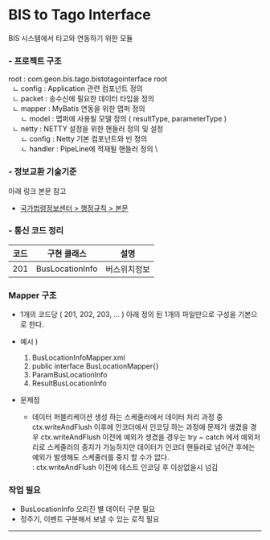 # BIS to Tago Interface
BIS 시스템에서 타고와 연동하기 위한 모듈

### - 프로젝트 구조
root : com.geon.bis.tago.bistotagointerface
root \
&nbsp; ㄴ config : Application 관련 컴포넌트 정의 \
&nbsp; ㄴ packet : 송수신에 필요한 데이터 타입을 정의 \
&nbsp; ㄴ mapper : MyBatis 연동을 위한 맵퍼 정의 \
&ensp;&emsp; ㄴ model : 맵퍼에 사용될 모델 정의 ( resultType, parameterType ) \
&nbsp; ㄴ netty : NETTY 설정을 위한 핸들러 정의 및 설정 \
&ensp;&emsp; ㄴ config : Netty 기본 컴포넌트와 빈 정의 \
&ensp;&emsp; ㄴ handler : PipeLine에 적재될 핸들러 정의 \


### - 정보교환 기술기준

아래 링크 본문 참고
* <a href="https://www.law.go.kr/admRulLsInfoP.do?admRulId=32717&efYd=0">국가법령정보센터 > 행정규칙 > 본문</a>

### - 통신 코드 정리


| 코드  | 구현 클래스          | 설명     | 
|-----|-----------------|--------|
| 201 | BusLocationInfo | 버스위치정보 |   



### Mapper 구조 
* 1개의 코드당 ( 201, 202, 203, ... ) 아래 정의 된 1개의 파일만으로 구성을 기본으로 한다.
* 예시 ) 
  1. BusLocationInfoMapper.xml 
  2. public interface BusLocationMapper{}
  3. ParamBusLocationInfo 
  4. ResultBusLocationInfo




* 문제점
  - 데이터 퍼블리케이션 생성 하는 스케줄러에서 데이터 처리 과정 중 <br>
ctx.writeAndFlush 이후에 인코더에서 인코딩 하는 과정에 문제가 생겼을 경우
ctx.writeAndFlush 이전에 예외가 생겼을 경우는 try ~ catch 에서 예외처리로 스케줄러의 중지가 가능하지만
 데이터가 인코더 핸들러로 넘어간 후에는 예외가 발생해도 스케줄러를 중지 할 수가 없다. <br>
: ctx.writeAndFlush 이전에 테스트 인코딩 후 이상없을시 넘김 
### 작업 필요
  - BusLocationInfo 오리진 별 데이터 구분 필요
  - 정주기, 이벤트 구분해서 보낼 수 있는 로직 필요

---------------------------------------------
